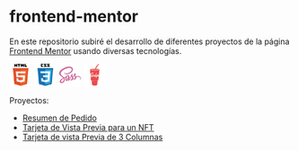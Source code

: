 # frontend-mentor
En este repositorio subiré el desarrollo de diferentes proyectos de la página [Frontend Mentor](https://www.frontendmentor.io/home) usando diversas tecnologías.

[<img src="https://raw.githubusercontent.com/devicons/devicon/master/icons/html5/html5-original-wordmark.svg" alt="html5" width="40" height="40"/>](#)
[<img src="https://raw.githubusercontent.com/devicons/devicon/master/icons/css3/css3-original-wordmark.svg" alt="css3" width="40" height="40"/>](#)
[<img src="https://raw.githubusercontent.com/devicons/devicon/master/icons/sass/sass-original.svg" alt="sass" width="40" height="40"/>](#)
[<img src="https://raw.githubusercontent.com/devicons/devicon/master/icons/gulp/gulp-plain.svg" alt="gulp" width="40" height="40"/>](#)

Proyectos:

* [Resumen de Pedido](https://sdann26.github.io/frontend-mentor/order-summary-component-main/)
* [Tarjeta de Vista Previa para un NFT](https://sdann26.github.io/frontend-mentor/nft-preview-card-component-main/)
* [Tarjeta de vista Previa de 3 Columnas](https://sdann26.github.io/frontend-mentor/3-column-preview-card-component-main/)

